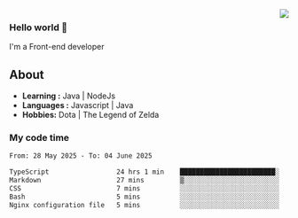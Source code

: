 <img align='right' src="https://github-readme-stats.vercel.app/api?username=jumodada&show_icons=true&theme=vue">

### Hello world 👋

I'm a Front-end developer 
    
## About
-  **Learning :** Java | NodeJs
-  **Languages :** Javascript | Java
-  **Hobbies:** Dota | The Legend of Zelda

### My code time

<!--START_SECTION:waka-->

```txt
From: 28 May 2025 - To: 04 June 2025

TypeScript                 24 hrs 1 min    ████████████████████████░   96.23 %
Markdown                   27 mins         ▒░░░░░░░░░░░░░░░░░░░░░░░░   01.83 %
CSS                        7 mins          ░░░░░░░░░░░░░░░░░░░░░░░░░   00.47 %
Bash                       5 mins          ░░░░░░░░░░░░░░░░░░░░░░░░░   00.37 %
Nginx configuration file   5 mins          ░░░░░░░░░░░░░░░░░░░░░░░░░   00.35 %
```

<!--END_SECTION:waka-->

